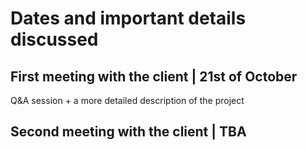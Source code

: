 # Dates and important details discussed

## First meeting with the client | 21st of October 
Q&A session + a more detailed description of the project

## Second meeting with the client | TBA
